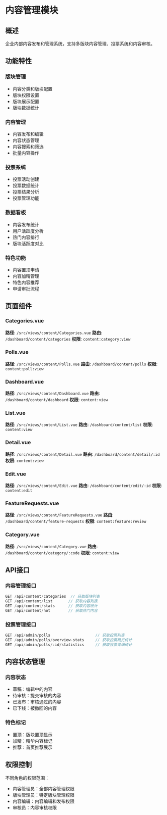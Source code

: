 # 内容管理模块

## 概述

企业内部内容发布和管理系统，支持多版块内容管理、投票系统和内容审核。

## 功能特性

### 版块管理
- 内容分类和版块配置
- 版块权限设置
- 版块展示配置
- 版块数据统计

### 内容管理
- 内容发布和编辑
- 内容状态管理
- 内容搜索和筛选
- 批量内容操作

### 投票系统
- 投票活动创建
- 投票数据统计
- 投票结果分析
- 投票管理功能

### 数据看板
- 内容发布统计
- 用户活跃度分析
- 热门内容排行
- 版块活跃度对比

### 特色功能
- 内容置顶申请
- 内容加精管理
- 特色内容推荐
- 申请审批流程

## 页面组件

### Categories.vue
**路径**: `/src/views/content/Categories.vue`
**路由**: `/dashboard/content/categories`
**权限**: `content:category:view`

### Polls.vue
**路径**: `/src/views/content/Polls.vue`
**路由**: `/dashboard/content/polls`
**权限**: `content:poll:view`

### Dashboard.vue
**路径**: `/src/views/content/Dashboard.vue`
**路由**: `/dashboard/content/dashboard`
**权限**: `content:view`

### List.vue
**路径**: `/src/views/content/List.vue`
**路由**: `/dashboard/content/list`
**权限**: `content:view`

### Detail.vue
**路径**: `/src/views/content/Detail.vue`
**路由**: `/dashboard/content/detail/:id`
**权限**: `content:view`

### Edit.vue
**路径**: `/src/views/content/Edit.vue`
**路由**: `/dashboard/content/edit/:id`
**权限**: `content:edit`

### FeatureRequests.vue
**路径**: `/src/views/content/FeatureRequests.vue`
**路由**: `/dashboard/content/feature-requests`
**权限**: `content:feature:review`

### Category.vue
**路径**: `/src/views/content/Category.vue`
**路由**: `/dashboard/content/category/:code`
**权限**: `content:view`

## API接口

### 内容管理接口
```typescript
GET /api/content/categories  // 获取版块列表
GET /api/content/list       // 获取内容列表
GET /api/content/stats      // 获取内容统计
GET /api/content/hot        // 获取热门内容
```

### 投票管理接口
```typescript
GET /api/admin/polls                    // 获取投票列表
GET /api/admin/polls/overview-stats     // 获取投票概览统计
GET /api/admin/polls/:id/statistics     // 获取投票详细统计
```

## 内容状态管理

### 内容状态
- 草稿：编辑中的内容
- 待审核：提交审核的内容
- 已发布：审核通过的内容
- 已下线：被撤回的内容

### 特色标记
- 置顶：版块置顶显示
- 加精：精华内容标记
- 推荐：首页推荐展示

## 权限控制

不同角色的权限范围：
- 内容管理员：全部内容管理权限
- 版块管理员：特定版块管理权限
- 内容编辑：内容编辑和发布权限
- 审核员：内容审核权限